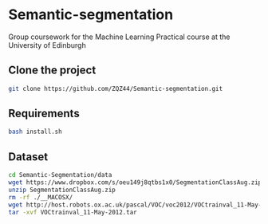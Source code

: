 # Semantic-segmentation
 Group coursework for the Machine Learning Practical course at the University of Edinburgh
## Clone the project
```bash
git clone https://github.com/ZQZ44/Semantic-segmentation.git
```
## Requirements
```bash
bash install.sh
```
## Dataset
```bash
cd Semantic-Segmentation/data
wget https://www.dropbox.com/s/oeu149j8qtbs1x0/SegmentationClassAug.zip
unzip SegmentationClassAug.zip
rm -rf ./__MACOSX/
wget http://host.robots.ox.ac.uk/pascal/VOC/voc2012/VOCtrainval_11-May-2012.tar
tar -xvf VOCtrainval_11-May-2012.tar
```

